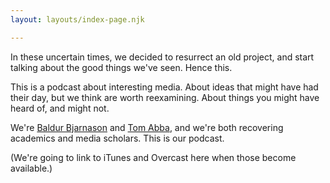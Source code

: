 ```yaml
---
layout: layouts/index-page.njk

---
```

In these uncertain times, we decided to resurrect an old project, and start talking about the good things we've seen. Hence this.   
  
This is a podcast about interesting media. About ideas that might have had their day, but we think are worth reexamining. About things you might have heard of, and might not.   
  
We're [Baldur Bjarnason](https://www.baldurbjarnason.com/) and [Tom Abba](https://twitter.com/tomabba), and we're both recovering academics and media scholars. This is our podcast.

(We're going to link to iTunes and Overcast here when those become available.)